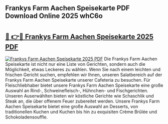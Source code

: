 ## Frankys Farm Aachen Speisekarte PDF Download Online 2025 whC6o

# <h2><a href="http://gcbo6ul.nevu.top/?p=Frankys+Farm+Aachen+Speisekarte">🔗 👉🔴 Frankys Farm Aachen Speisekarte 2025 PDF</a></h2>

[![Frankys Farm Aachen Speisekarte 2025 PDF](https://i.imgur.com/dBaPXMq.png)](http://gcbo6ul.nevu.top/?p=Frankys+Farm+Aachen+Speisekarte)
Die Frankys Farm Aachen Speisekarte ist nicht nur eine Liste von Gerichten, sondern auch die Möglichkeit, etwas Leckeres zu wählen. Wenn Sie nach einem leichten und frischen Gericht suchen, empfehlen wir Ihnen, unseren Salatbereich auf der Frankys Farm Aachen Speisekarte unserer Cafeteria zu besuchen. Für Fleischliebhaber bietet unsere Frankys Farm Aachen Speisekarte eine große Auswahl an Rind-, Schweinefleisch-, Hühnchen- und Fischgerichten. Unseren Auserwählten bieten wir köstliche Gerichte wie Schaschlik und Steak an, die über offenem Feuer zubereitet werden. Unsere Frankys Farm Aachen Speisekarte bietet eine große Auswahl an Desserts, von traditionellen Kuchen und Kuchen bis hin zu exquisiten Crème Brûlée und Schokoladensouffle.
